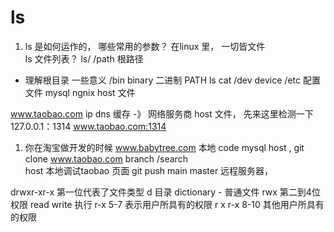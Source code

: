 # ls

1. ls 是如何运作的， 哪些常用的参数？
  在linux 里， 一切皆文件  
  ls  文件列表？ ls/  /path 根路径 
  - 理解根目录  一些意义
  /bin  binary 二进制    PATH  ls  cat
  /dev  device
  /etc  配置文件   mysql   ngnix
  host  文件

  www.taobao.com  ip  dns  缓存 -》 网络服务商
  host  文件，  先来这里检测一下 
  127.0.0.1：1314  www.taobao.com:1314

  1. 你在淘宝做开发的时候
  www.babytree.com  本地  code  mysql  host ,
  git clone www.taobao.com  branch  /search  
  host  本地调试taobao 页面
  git  push  main  master  远程服务器，

  drwxr-xr-x 
  第一位代表了文件类型  d  目录  dictionary - 普通文件
  rwx  第二到4位  权限  read write  执行
  r-x 5-7 表示用户所具有的权限  r  x
  r-x  8-10  其他用户所具有的权限   


